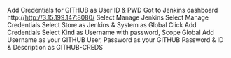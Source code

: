 Add Credentials for GITHUB as User ID & PWD
Got to Jenkins dashboard http://http://3.15.199.147:8080/
Select Manage Jenkins
Select Manage Credentials
Select Store as Jenkins & System as Global
Click Add Credentials
Select Kind as Username with password, Scope Global
Add Username as your GITHUB User, Password as your GITHUB Password & ID & Description as GITHUB-CREDS
